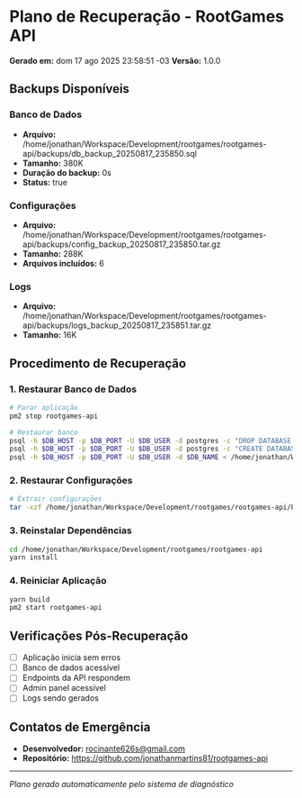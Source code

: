 # Plano de Recuperação - RootGames API

**Gerado em:** dom 17 ago 2025 23:58:51 -03 **Versão:** 1.0.0

## Backups Disponíveis

### Banco de Dados

- **Arquivo:**
  /home/jonathan/Workspace/Development/rootgames/rootgames-api/backups/db_backup_20250817_235850.sql
- **Tamanho:** 380K
- **Duração do backup:** 0s
- **Status:** true

### Configurações

- **Arquivo:**
  /home/jonathan/Workspace/Development/rootgames/rootgames-api/backups/config_backup_20250817_235850.tar.gz
- **Tamanho:** 288K
- **Arquivos incluídos:** 6

### Logs

- **Arquivo:**
  /home/jonathan/Workspace/Development/rootgames/rootgames-api/backups/logs_backup_20250817_235851.tar.gz
- **Tamanho:** 16K

## Procedimento de Recuperação

### 1. Restaurar Banco de Dados

```bash
# Parar aplicação
pm2 stop rootgames-api

# Restaurar banco
psql -h $DB_HOST -p $DB_PORT -U $DB_USER -d postgres -c "DROP DATABASE IF EXISTS $DB_NAME;"
psql -h $DB_HOST -p $DB_PORT -U $DB_USER -d postgres -c "CREATE DATABASE $DB_NAME;"
psql -h $DB_HOST -p $DB_PORT -U $DB_USER -d $DB_NAME < /home/jonathan/Workspace/Development/rootgames/rootgames-api/backups/db_backup_20250817_235850.sql
```

### 2. Restaurar Configurações

```bash
# Extrair configurações
tar -xzf /home/jonathan/Workspace/Development/rootgames/rootgames-api/backups/config_backup_20250817_235850.tar.gz -C /home/jonathan/Workspace/Development/rootgames/rootgames-api
```

### 3. Reinstalar Dependências

```bash
cd /home/jonathan/Workspace/Development/rootgames/rootgames-api
yarn install
```

### 4. Reiniciar Aplicação

```bash
yarn build
pm2 start rootgames-api
```

## Verificações Pós-Recuperação

- [ ] Aplicação inicia sem erros
- [ ] Banco de dados acessível
- [ ] Endpoints da API respondem
- [ ] Admin panel acessível
- [ ] Logs sendo gerados

## Contatos de Emergência

- **Desenvolvedor:** rocinante626s@gmail.com
- **Repositório:** https://github.com/jonathanmartins81/rootgames-api

---

_Plano gerado automaticamente pelo sistema de diagnóstico_
